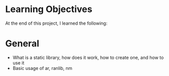 # Learning Objectives

At the end of this project, I learned the following:

# General
- What is a static library, how does it work, how to create one, and how to use it
- Basic usage of ar, ranlib, nm
